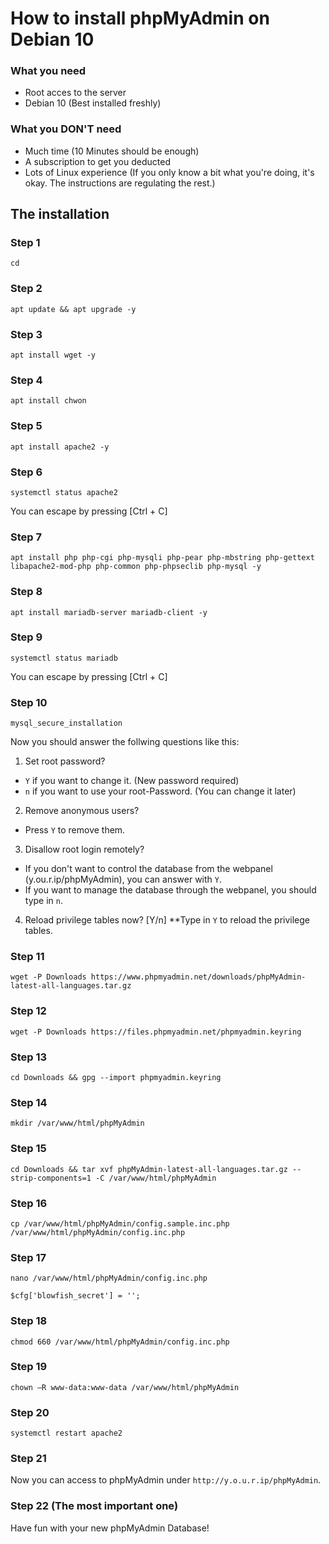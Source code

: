 # How to install phpMyAdmin on Debian 10
### What you need
- Root acces to the server
- Debian 10 (Best installed freshly)
### What you DON'T need
- Much time (10 Minutes should be enough)
- A subscription to get you deducted
- Lots of Linux experience (If you only know a bit what you're doing, it's okay. The instructions are regulating the rest.)
## The installation
### Step 1
```
cd
```

### Step 2
```
apt update && apt upgrade -y
```

### Step 3
```
apt install wget -y
```
### Step 4
```
apt install chwon
```

### Step 5
```
apt install apache2 -y
```

### Step 6
```
systemctl status apache2
```
You can escape by pressing [Ctrl + C]

### Step 7
```
apt install php php-cgi php-mysqli php-pear php-mbstring php-gettext libapache2-mod-php php-common php-phpseclib php-mysql -y
```

### Step 8
```
apt install mariadb-server mariadb-client -y
```

### Step 9
```
systemctl status mariadb
```
You can escape by pressing [Ctrl + C]

### Step 10
```
mysql_secure_installation
```
Now you should answer the follwing questions like this: <br>
1. Set root password?
* ``Y`` if you want to change it. (New password required)
* ``n`` if you want to use your root-Password. (You can change it later)
2. Remove anonymous users?
* Press ``Y`` to remove them.
3. Disallow root login remotely?
* If you don't want to control the database from the webpanel (y.ou.r.ip/phpMyAdmin), you can answer with ``Y``.
* If you want to manage the database through the webpanel, you should type in ``n``.
4. Reload privilege tables now? [Y/n]
**Type in ``Y`` to reload the privilege tables.

### Step 11
```
wget -P Downloads https://www.phpmyadmin.net/downloads/phpMyAdmin-latest-all-languages.tar.gz
```

### Step 12
```
wget -P Downloads https://files.phpmyadmin.net/phpmyadmin.keyring
```

### Step 13
```
cd Downloads && gpg --import phpmyadmin.keyring
```

### Step 14
```
mkdir /var/www/html/phpMyAdmin
```

### Step 15
```
cd Downloads && tar xvf phpMyAdmin-latest-all-languages.tar.gz --strip-components=1 -C /var/www/html/phpMyAdmin
```

### Step 16
```
cp /var/www/html/phpMyAdmin/config.sample.inc.php /var/www/html/phpMyAdmin/config.inc.php
```

### Step 17
```
nano /var/www/html/phpMyAdmin/config.inc.php
```
```
$cfg['blowfish_secret'] = '';
```

### Step 18
```
chmod 660 /var/www/html/phpMyAdmin/config.inc.php
```

### Step 19
```
chown –R www-data:www-data /var/www/html/phpMyAdmin
```

### Step 20
```
systemctl restart apache2
```

### Step 21
Now you can access to phpMyAdmin under ``http://y.o.u.r.ip/phpMyAdmin``. <br>

### Step 22 (The most important one)
Have fun with your new phpMyAdmin Database! <br>
